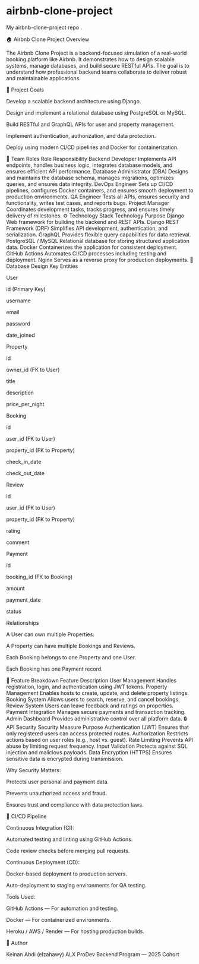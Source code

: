 # airbnb-clone-project
My airbnb-clone-project repo
.

🏠 Airbnb Clone Project
Overview

The Airbnb Clone Project is a backend-focused simulation of a real-world booking platform like Airbnb. It demonstrates how to design scalable systems, manage databases, and build secure RESTful APIs. The goal is to understand how professional backend teams collaborate to deliver robust and maintainable applications.

🎯 Project Goals

Develop a scalable backend architecture using Django.

Design and implement a relational database using PostgreSQL or MySQL.

Build RESTful and GraphQL APIs for user and property management.

Implement authentication, authorization, and data protection.

Deploy using modern CI/CD pipelines and Docker for containerization.

👥 Team Roles
Role	Responsibility
Backend Developer	Implements API endpoints, handles business logic, integrates database models, and ensures efficient API performance.
Database Administrator (DBA)	Designs and maintains the database schema, manages migrations, optimizes queries, and ensures data integrity.
DevOps Engineer	Sets up CI/CD pipelines, configures Docker containers, and ensures smooth deployment to production environments.
QA Engineer	Tests all APIs, ensures security and functionality, writes test cases, and reports bugs.
Project Manager	Coordinates development tasks, tracks progress, and ensures timely delivery of milestones.
⚙️ Technology Stack
Technology	Purpose
Django	Web framework for building the backend and REST APIs.
Django REST Framework (DRF)	Simplifies API development, authentication, and serialization.
GraphQL	Provides flexible query capabilities for data retrieval.
PostgreSQL / MySQL	Relational database for storing structured application data.
Docker	Containerizes the application for consistent deployment.
GitHub Actions	Automates CI/CD processes including testing and deployment.
Nginx	Serves as a reverse proxy for production deployments.
🧩 Database Design
Key Entities

User

id (Primary Key)

username

email

password

date_joined

Property

id

owner_id (FK to User)

title

description

price_per_night

Booking

id

user_id (FK to User)

property_id (FK to Property)

check_in_date

check_out_date

Review

id

user_id (FK to User)

property_id (FK to Property)

rating

comment

Payment

id

booking_id (FK to Booking)

amount

payment_date

status

Relationships

A User can own multiple Properties.

A Property can have multiple Bookings and Reviews.

Each Booking belongs to one Property and one User.

Each Booking has one Payment record.

🌟 Feature Breakdown
Feature	Description
User Management	Handles registration, login, and authentication using JWT tokens.
Property Management	Enables hosts to create, update, and delete property listings.
Booking System	Allows users to search, reserve, and cancel bookings.
Review System	Users can leave feedback and ratings on properties.
Payment Integration	Manages secure payments and transaction tracking.
Admin Dashboard	Provides administrative control over all platform data.
🔒 API Security
Security Measure	Purpose
Authentication (JWT)	Ensures that only registered users can access protected routes.
Authorization	Restricts actions based on user roles (e.g., host vs. guest).
Rate Limiting	Prevents API abuse by limiting request frequency.
Input Validation	Protects against SQL injection and malicious payloads.
Data Encryption (HTTPS)	Ensures sensitive data is encrypted during transmission.

Why Security Matters:

Protects user personal and payment data.

Prevents unauthorized access and fraud.

Ensures trust and compliance with data protection laws.

🚀 CI/CD Pipeline

Continuous Integration (CI):

Automated testing and linting using GitHub Actions.

Code review checks before merging pull requests.

Continuous Deployment (CD):

Docker-based deployment to production servers.

Auto-deployment to staging environments for QA testing.

Tools Used:

GitHub Actions — For automation and testing.

Docker — For containerized environments.

Heroku / AWS / Render — For hosting production builds.

🧾 Author

Keinan Abdi (elzahawy)
ALX ProDev Backend Program — 2025 Cohort
